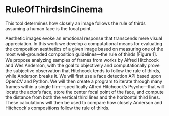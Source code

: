# RuleOfThirdsInCinema
This tool determines how closely an image follows the rule of thirds assuming a human face is the focal point. 


Aesthetic images evoke an emotional response that transcends mere visual appreciation. 
In this work we develop a computational means for evaluating the composition aesthetics 
of a given image based on measuring one of the most well-grounded composition guidelines—the rule of thirds [Figure 1]. 
We propose analyzing samples of frames from works by Alfred Hitchcock and Wes Anderson, 
with the goal to objectively and computationally prove the subjective observation that Hitchcock 
tends to follow the rule of thirds, while Anderson breaks it. We will first use a face detection API 
based upon OpenCV and Python. We will then create a program to iterate through many frames within a single 
film—specifically Alfred Hitchcock’s Psycho—that will locate the actor’s face, store the center focal point 
of the face, and compute the distance from both the vertical third lines and the horizontal third lines. 
These calculations will then be used to compare how closely Anderson and Hitchcock's compositions follow the rule of thirds.
